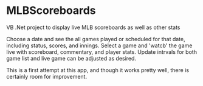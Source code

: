 # MLBScoreboards
VB .Net project to display live MLB scoreboards as well as other stats

Choose a date and see the all games played or scheduled for that date, including status, scores, and innings.  Select a game and 'watcb' the game live with scoreboard, commentary, and player stats.  Update intrvals for both game list and live game can be adjusted as desired.

This is a first attempt at this app, and though it works pretty well, there is certainly room for improvement.
